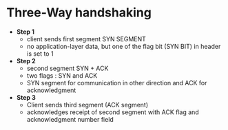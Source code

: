 # Three-Way handshaking
- **Step 1**
  - client sends first segment SYN SEGMENT
  - no application-layer data, but one of the flag bit (SYN BIT) in header is set to 1
- **Step 2**
  - second segment SYN + ACK 
  - two flags : SYN and ACK
  - SYN segment for communication in other direction and ACK for acknowledgment
- **Step 3**
  - Client sends third segment (ACK segment)
  - acknowledges receipt of second segment with ACK flag and acknowledgment number field
